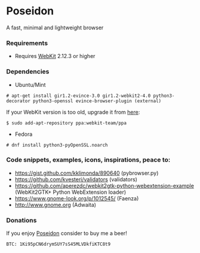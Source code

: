 # Poseidon
A fast, minimal and lightweight browser

### Requirements

* Requires [WebKit](https://webkitgtk.org/) 2.12.3 or higher

### Dependencies

* Ubuntu/Mint

`# apt-get install gir1.2-evince-3.0 gir1.2-webkit2-4.0 python3-decorator python3-openssl evince-browser-plugin (external)`

If your WebKit version is too old, upgrade it from [here](https://launchpad.net/~webkit-team/+archive/ubuntu/ppa):

`$ sudo add-apt-repository ppa:webkit-team/ppa`

* Fedora

`# dnf install python3-pyOpenSSL.noarch`

### Code snippets, examples, icons, inspirations, peace to:

* https://gist.github.com/kklimonda/890640 (pybrowser.py)
* https://github.com/kvesteri/validators (validators)
* https://github.com/aperezdc/webkit2gtk-python-webextension-example (WebKit2GTK+ Python WebExtension loader)
* https://www.gnome-look.org/p/1012545/ (Faenza)
* http://www.gnome.org (Adwaita)

### Donations

If you enjoy [Poseidon](https://github.com/sidus-dev/poseidon)
consider to buy me a beer!

`BTC: 1Ki95pCN6drymSUY7sS45MLVDkfiKTC8t9`
